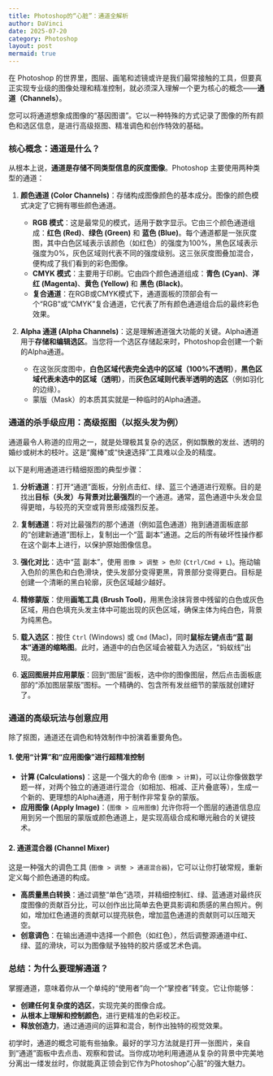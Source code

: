 ```yaml
---
title: Photoshop的“心脏”：通道全解析
author: DaVinci
date: 2025-07-20
category: Photoshop
layout: post
mermaid: true
---
```


在 Photoshop 的世界里，图层、画笔和滤镜或许是我们最常接触的工具，但要真正实现专业级的图像处理和精准控制，就必须深入理解一个更为核心的概念——**通道（Channels）**。

您可以将通道想象成图像的“基因图谱”。它以一种特殊的方式记录了图像的所有颜色和选区信息，是进行高级抠图、精准调色和创作特效的基础。

### 核心概念：通道是什么？

从根本上说，**通道是存储不同类型信息的灰度图像**。Photoshop 主要使用两种类型的通道：

1.  **颜色通道 (Color Channels)**：存储构成图像颜色的基本成分。图像的颜色模式决定了它拥有哪些颜色通道。
    * **RGB 模式**：这是最常见的模式，适用于数字显示。它由三个颜色通道组成：**红色 (Red)**、**绿色 (Green)** 和 **蓝色 (Blue)**。每个通道都是一张灰度图，其中白色区域表示该颜色（如红色）的强度为100%，黑色区域表示强度为0%，灰色区域则代表不同的强度级别。这三张灰度图叠加混合，便构成了我们看到的彩色图像。
    * **CMYK 模式**：主要用于印刷。它由四个颜色通道组成：**青色 (Cyan)**、**洋红 (Magenta)**、**黄色 (Yellow)** 和 **黑色 (Black)**。
    * **复合通道**：在RGB或CMYK模式下，通道面板的顶部会有一个“RGB”或“CMYK”复合通道，它代表了所有颜色通道组合后的最终彩色效果。

2.  **Alpha 通道 (Alpha Channels)**：这是理解通道强大功能的关键。Alpha通道用于**存储和编辑选区**。当您将一个选区存储起来时，Photoshop会创建一个新的Alpha通道。
    * 在这张灰度图中，**白色区域代表完全选中的区域（100%不透明）**，**黑色区域代表未选中的区域（透明）**，而**灰色区域则代表半透明的选区**（例如羽化的边缘）。
    * 蒙版（Mask）的本质其实就是一种临时的Alpha通道。

### 通道的杀手级应用：高级抠图（以抠头发为例）

通道最令人称道的应用之一，就是处理极其复杂的选区，例如飘散的发丝、透明的婚纱或树木的枝叶。这是“魔棒”或“快速选择”工具难以企及的精度。

以下是利用通道进行精细抠图的典型步骤：

1.  **分析通道**：打开“通道”面板，分别点击红、绿、蓝三个通道进行观察。目的是找出**目标（头发）与背景对比最强烈**的一个通道。通常，蓝色通道中头发会显得更暗，与较亮的天空或背景形成强烈反差。

2.  **复制通道**：将对比最强烈的那个通道（例如蓝色通道）拖到通道面板底部的“创建新通道”图标上，复制出一个“蓝 副本”通道。之后的所有破坏性操作都在这个副本上进行，以保护原始图像信息。

3.  **强化对比**：选中“蓝 副本”，使用 `图像 > 调整 > 色阶` (`Ctrl/Cmd + L`)。拖动输入色阶的黑色和白色滑块，使头发部分变得更黑，背景部分变得更白。目标是创建一个清晰的黑白轮廓，灰色区域越少越好。

4.  **精修蒙版**：使用**画笔工具 (Brush Tool)**，用黑色涂抹背景中残留的白色或灰色区域，用白色填充头发主体中可能出现的灰色区域，确保主体为纯白色，背景为纯黑色。

5.  **载入选区**：按住 `Ctrl` (Windows) 或 `Cmd` (Mac)，同时**鼠标左键点击“蓝 副本”通道的缩略图**。此时，通道中的白色区域会被载入为选区，“蚂蚁线”出现。

6.  **返回图层并应用蒙版**：回到“图层”面板，选中你的图像图层，然后点击面板底部的“添加图层蒙版”图标。一个精确的、包含所有发丝细节的蒙版就创建好了。

### 通道的高级玩法与创意应用

除了抠图，通道还在调色和特效制作中扮演着重要角色。

#### 1. 使用“计算”和“应用图像”进行超精准控制

* **计算 (Calculations)**：这是一个强大的命令 (`图像 > 计算`)，可以让你像做数学题一样，对两个独立的通道进行混合（如相加、相减、正片叠底等），生成一个新的、更理想的Alpha通道，用于制作非常复杂的蒙版。
* **应用图像 (Apply Image)**：(`图像 > 应用图像`) 允许你将一个图层的通道信息应用到另一个图层的蒙版或颜色通道上，是实现高级合成和曝光融合的关键技术。

#### 2. 通道混合器 (Channel Mixer)

这是一种强大的调色工具 (`图像 > 调整 > 通道混合器`)，它可以让你打破常规，重新定义每个颜色通道的构成。
* **高质量黑白转换**：通过调整“单色”选项，并精细控制红、绿、蓝通道对最终灰度图像的贡献百分比，可以创作出比简单去色更具影调和质感的黑白照片。例如，增加红色通道的贡献可以提亮肤色，增加蓝色通道的贡献则可以压暗天空。
* **创意调色**：在输出通道中选择一个颜色（如红色），然后调整源通道中红、绿、蓝的滑块，可以为图像赋予独特的胶片感或艺术色调。

### 总结：为什么要理解通道？

掌握通道，意味着你从一个单纯的“使用者”向一个“掌控者”转变。它让你能够：

* **创建任何复杂度的选区**，实现完美的图像合成。
* **从根本上理解和控制颜色**，进行更精准的色彩校正。
* **释放创造力**，通过通道间的运算和混合，制作出独特的视觉效果。

初学时，通道的概念可能有些抽象。最好的学习方法就是打开一张图片，亲自到“通道”面板中去点击、观察和尝试。当你成功地利用通道从复杂的背景中完美地分离出一缕发丝时，你就能真正领会到它作为Photoshop“心脏”的强大魅力。